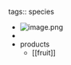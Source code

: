 tags:: species
- ![image.png](https://peach-geographical-bat-397.mypinata.cloud/ipfs/QmSoBz5Ji5xiMUY7anLf6b9QAXJsBhWkVoGkgXi6uFhxKc)
-
- products
	- [[fruit]]